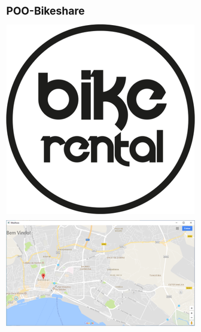 # POO-Bikeshare



![GitHub Logo](src/BikeShareJavafx/bikeShareLogo.png)




![GitHub Logo](src/BikeShareJavafx/app.png)
